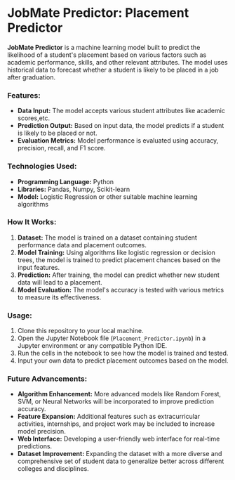 # **JobMate Predictor: Placement Predictor**

**JobMate Predictor** is a machine learning model built to predict the likelihood of a student's placement based on various factors such as academic performance, skills, and other relevant attributes. The model uses historical data to forecast whether a student is likely to be placed in a job after graduation.

### **Features:**

- **Data Input:** The model accepts various student attributes like academic scores,etc.
- **Prediction Output:** Based on input data, the model predicts if a student is likely to be placed or not.
- **Evaluation Metrics:** Model performance is evaluated using accuracy, precision, recall, and F1 score.

### **Technologies Used:**

- **Programming Language:** Python
- **Libraries:** Pandas, Numpy, Scikit-learn
- **Model:** Logistic Regression or other suitable machine learning algorithms

### **How It Works:**

1. **Dataset:** The model is trained on a dataset containing student performance data and placement outcomes.
2. **Model Training:** Using algorithms like logistic regression or decision trees, the model is trained to predict placement chances based on the input features.
3. **Prediction:** After training, the model can predict whether new student data will lead to a placement.
4. **Model Evaluation:** The model's accuracy is tested with various metrics to measure its effectiveness.

### **Usage:**

1. Clone this repository to your local machine.
2. Open the Jupyter Notebook file (`Placement_Predictor.ipynb`) in a Jupyter environment or any compatible Python IDE.
3. Run the cells in the notebook to see how the model is trained and tested.
4. Input your own data to predict placement outcomes based on the model.

### **Future Advancements:**

- **Algorithm Enhancement:** More advanced models like Random Forest, SVM, or Neural Networks will be incorporated to improve prediction accuracy.
- **Feature Expansion:** Additional features such as extracurricular activities, internships, and project work may be included to increase model precision.
- **Web Interface:** Developing a user-friendly web interface for real-time predictions.
- **Dataset Improvement:** Expanding the dataset with a more diverse and comprehensive set of student data to generalize better across different colleges and disciplines.
